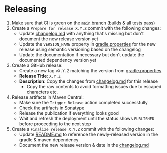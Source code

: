 Releasing
=========

1. Make sure that CI is green on
   the [`main` branch](https://github.com/daniel-rusu/pods4k/actions?query=branch%3Amain) (builds & all tests pass)
2. Create a `Prepare for release X.Y.Z` commit with the following changes:
    * Update [changelog.md](changelog.md) with anything that's missing but don't document the new release version yet
    * Update the `VERSION_NAME` property in [gradle.properties](gradle.properties) for the new release using semantic
      versioning based on the changelog
    * Update the documentation if necessary but don't update the documented dependency version yet
3. Create a GitHub release:
    * Create a new tag `vX.Y.Z` matching the version from [gradle.properties](gradle.properties)
    * **Release Title**: `X.Y.Z`
    * **Description**: Copy the changes from [changelog.md](changelog.md) for this release
        * Copy the raw contents to avoid formatting issues due to escaped characters etc.
4. Release artifacts in Maven Central:
    * Make sure the `Trigger Release` action completed successfully
    * Check the artifacts in [Sonatype](https://central.sonatype.com/)
    * Release the publication if everything looks good
    * Wait and refresh the deployment until the status shows `PUBLISHED` before proceeding to the next step
5. Create a `Finalize release X.Y.Z` commit with the following changes:
    * Update [README.md](README.md#dependency) to reference the newly-released version in the gradle & maven dependency
    * Document the new release version & date in the [changelog.md](changelog.md)

